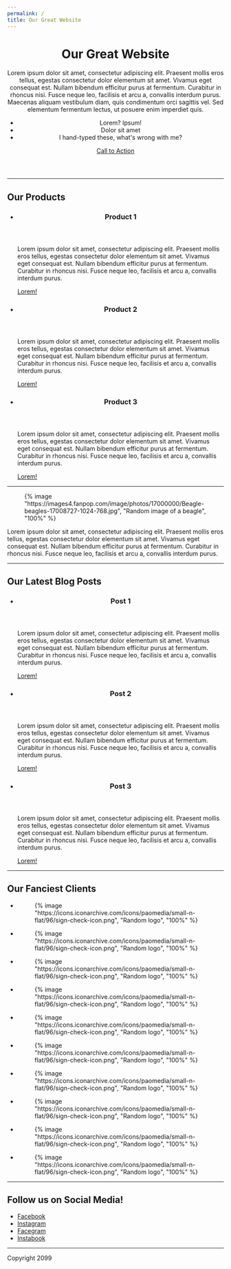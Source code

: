 ```yaml
---
permalink: /
title: Our Great Website
---
```


<header id="page-header">
  <h1>
    Our Great Website
  </h1>
  <p>Lorem ipsum dolor sit amet, consectetur adipiscing elit. Praesent mollis eros tellus, egestas consectetur dolor elementum sit amet. Vivamus eget consequat est. Nullam bibendum efficitur purus at fermentum. Curabitur in rhoncus nisi. Fusce neque leo, facilisis et arcu a, convallis interdum purus. Maecenas aliquam vestibulum diam, quis condimentum orci sagittis vel. Sed elementum fermentum lectus, ut posuere enim imperdiet quis.</p>
  <ul>
    <li>Lorem? Ipsum!</li>
    <li>Dolor sit amet</li>
    <li>I hand-typed these, what's wrong with me?</li>
  </ul>
  <a href="#" class="call-to-action">Call to Action</a>
</header>
<hr>
<section id="products" class="section">
  <h2>Our Products</h2>
  <ul>
    <li>
      <header>
        <h3>Product 1</h3>
      </header>
      <article>
        <p>Lorem ipsum dolor sit amet, consectetur adipiscing elit. Praesent mollis eros tellus, egestas consectetur dolor elementum sit amet. Vivamus eget consequat est. Nullam bibendum efficitur purus at fermentum. Curabitur in rhoncus nisi. Fusce neque leo, facilisis et arcu a, convallis interdum purus.</p>
        <footer>
          <a href="#" class="call-to-action">Lorem!</a>
        </footer>
      </article>
    </li>
    <li>
      <header>
        <h3>Product 2</h3>
      </header>
      <article>
        <p>Lorem ipsum dolor sit amet, consectetur adipiscing elit. Praesent mollis eros tellus, egestas consectetur dolor elementum sit amet. Vivamus eget consequat est. Nullam bibendum efficitur purus at fermentum. Curabitur in rhoncus nisi. Fusce neque leo, facilisis et arcu a, convallis interdum purus.</p>
        <footer>
          <a href="#" class="call-to-action">Lorem!</a>
        </footer>
      </article>
    </li>
    <li>
      <header>
        <h3>Product 3</h3>
      </header>
      <article>
        <p>Lorem ipsum dolor sit amet, consectetur adipiscing elit. Praesent mollis eros tellus, egestas consectetur dolor elementum sit amet. Vivamus eget consequat est. Nullam bibendum efficitur purus at fermentum. Curabitur in rhoncus nisi. Fusce neque leo, facilisis et arcu a, convallis interdum purus.</p>
        <footer>
          <a href="#" class="call-to-action">Lorem!</a>
        </footer>
      </article>
    </li>
  </ul>
</section>
<hr>
<section id="about" class="section">
  <figure>
    {% image "https://images4.fanpop.com/image/photos/17000000/Beagle-beagles-17008727-1024-768.jpg", "Random image of a beagle", "100%" %}
  </figure>
  <article>
    <p>
      Lorem ipsum dolor sit amet, consectetur adipiscing elit. Praesent mollis eros tellus, egestas consectetur dolor elementum sit amet. Vivamus eget consequat est. Nullam bibendum efficitur purus at fermentum. Curabitur in rhoncus nisi. Fusce neque leo, facilisis et arcu a, convallis interdum purus.
    </p>
  </article>
</section>
<hr>
<section id="blog" class="section">
  <h2>Our Latest Blog Posts</h2>
  <ul>
    <li>
      <header>
        <h3>Post 1</h3>
      </header>
      <article>
        <p>Lorem ipsum dolor sit amet, consectetur adipiscing elit. Praesent mollis eros tellus, egestas consectetur dolor elementum sit amet. Vivamus eget consequat est. Nullam bibendum efficitur purus at fermentum. Curabitur in rhoncus nisi. Fusce neque leo, facilisis et arcu a, convallis interdum purus.</p>
        <footer>
          <a href="#" class="call-to-action">Lorem!</a>
        </footer>
      </article>
    </li>
    <li>
      <header>
        <h3>Post 2</h3>
      </header>
      <article>
        <p>Lorem ipsum dolor sit amet, consectetur adipiscing elit. Praesent mollis eros tellus, egestas consectetur dolor elementum sit amet. Vivamus eget consequat est. Nullam bibendum efficitur purus at fermentum. Curabitur in rhoncus nisi. Fusce neque leo, facilisis et arcu a, convallis interdum purus.</p>
        <footer>
          <a href="#" class="call-to-action">Lorem!</a>
        </footer>
      </article>
    </li>
    <li>
      <header>
        <h3>Post 3</h3>
      </header>
      <article>
        <p>Lorem ipsum dolor sit amet, consectetur adipiscing elit. Praesent mollis eros tellus, egestas consectetur dolor elementum sit amet. Vivamus eget consequat est. Nullam bibendum efficitur purus at fermentum. Curabitur in rhoncus nisi. Fusce neque leo, facilisis et arcu a, convallis interdum purus.</p>
        <footer>
          <a href="#" class="call-to-action">Lorem!</a>
        </footer>
      </article>
    </li>
  </ul>
</section>
<hr>
<section id="clients" class="section">
  <h2>Our Fanciest Clients</h2>
  <ul id="client">
    <li>
      <figure class="logo">
        {% image "https://icons.iconarchive.com/icons/paomedia/small-n-flat/96/sign-check-icon.png", "Random logo", "100%" %}
      </figure>
    </li>
    <li>
      <figure class="logo">
        {% image "https://icons.iconarchive.com/icons/paomedia/small-n-flat/96/sign-check-icon.png", "Random logo", "100%" %}
      </figure>
    </li>
    <li>
      <figure class="logo">
        {% image "https://icons.iconarchive.com/icons/paomedia/small-n-flat/96/sign-check-icon.png", "Random logo", "100%" %}
      </figure>
    </li>
    <li>
      <figure class="logo">
        {% image "https://icons.iconarchive.com/icons/paomedia/small-n-flat/96/sign-check-icon.png", "Random logo", "100%" %}
      </figure>
    </li>
    <li>
      <figure class="logo">
        {% image "https://icons.iconarchive.com/icons/paomedia/small-n-flat/96/sign-check-icon.png", "Random logo", "100%" %}
      </figure>
    </li>
    <li>
      <figure class="logo">
        {% image "https://icons.iconarchive.com/icons/paomedia/small-n-flat/96/sign-check-icon.png", "Random logo", "100%" %}
      </figure>
    </li>
    <li>
      <figure class="logo">
        {% image "https://icons.iconarchive.com/icons/paomedia/small-n-flat/96/sign-check-icon.png", "Random logo", "100%" %}
      </figure>
    </li>
    <li>
      <figure class="logo">
        {% image "https://icons.iconarchive.com/icons/paomedia/small-n-flat/96/sign-check-icon.png", "Random logo", "100%" %}
      </figure>
    </li>
    <li>
      <figure class="logo">
        {% image "https://icons.iconarchive.com/icons/paomedia/small-n-flat/96/sign-check-icon.png", "Random logo", "100%" %}
      </figure>
    </li>
    <li>
      <figure class="logo">
        {% image "https://icons.iconarchive.com/icons/paomedia/small-n-flat/96/sign-check-icon.png", "Random logo", "100%" %}
      </figure>
    </li>
  </ul>
</section>
<hr>
<section id="social" class="section">
  <h2>Follow us on Social Media!</h2>
  <ul>
    <li><a href="#">Facebook</a></li>
    <li><a href="#">Instagram</a></li>
    <li><a href="#">Facegram</a></li>
    <li><a href="#">Instabook</a></li>
  </ul>
</section>
<hr>
<footer>
  <p>Copyright 2099</p>
</footer>
